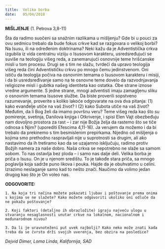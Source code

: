 ```yaml
---
title:  Velika borba
date:   05/04/2018
---
```


**MIŠLJENJE** (1. Petrova 3,8-11)

Šta da radimo suočeni sa snažnim razlikama u mišljenju? Gde bi u pouci za ovu sedmicu trebalo da bude fokus crkve kad se razgovara o velikoj borbi? Na Isusu, ili na određenim doktrinama? Neki kažu da je Adventistička crkva izgubila iz vida centralnu viziiju o Isusovom karakteru, usredsređujući se suviše na teologiju višeg reda, a zanemarujući  osnovnije teme hrišćanske misli u tom procesu. Drugi se s tim ne slažu, tvrdeći da upravo teologija višeg reda čini Adventističku crkvu po mnogo čemu jedinstvenom.  Oni ističu da teologija počiva na osnovnim temama o Isusovom karakteru i misiji, i da bi usredsređivanje samo na te osnovne teme dovelo da razvodnjavanja religiozne misli i gubitka našeg identiteta kao ostatka.
Obe strane iznose vredne argumente. S jedne strane, mnogi adventisti imaju zamagljenu sliku o osnovnim temama Isusove službe. Da biste proverili sopstveno razumevanje, proverite s koliko lakoće odgovarate na ova dva pitanja: (1) kako evanđelje utiče na vaš život? I (2) kako Subota utiče na vaš život?
Međutim, da li Bog želi da imamo površnu veru? Teme višeg reda kao što su pomirenje, svetinja, Danilova knjiga i Otkrivenje, i spisi Elen Vajt obezbeđuju nam dovoljno prostora za rast – i zar nije Božja želja da rastemo što se tiče odnosa s Njim? (uporediti Efescima 4,11-16).
Ja verujem da možemo i da bi trebalo da prekinemo s tim besmislenim prepirkama. Nijedno od mišljenja o kojima smo prethodno raspravljali nije u suprotnosti sa drugim, ali ako nastavimo da ih tretiramo kao da se uzajamno isključuju, radimo protiv Božjih namera za naše dobro. Naša crkva se nepotrebno ne slaže sa samom sobom. To nas ostavlja bez ploda – i samo nas dalje deli.
Velika borba je priča o Isusu. On je u njenom središtu. To je takođe stara priča, sa mnogo poglavlja koja sadrže puno likova i pouka. Hajde da je obuhvatimo u celini. Izrazimo neslaganje samo kad to nešto znači. Naučimo da volimo jedan drugog kao što je On voleo nas.

**ODGOVORITE:**

`1.	Na koja tri načina možete pokazati ljubav i poštovanje prema onima s kojima se ne slažete? Kako možete odgovoriti ukoliko oni odluče da ne pokažu poštovanje?`

`2.	Koji faktori (detaljno ih obrazložite) igraju najveću ulogu u stvaranju nesaglasnosti unutar crkve na lokalnom, nacionalnom i međunarodnom nivou?`

`3.	Da li je uravnoteženi put uvek najbolji? Kako neko može znati kada treba da se čvrsto drži svojih uverenja, bez obzira na posledice?`

*Dejvid Dimer, Loma Linda, Kalifornija, SAD*
